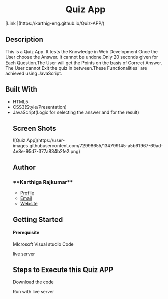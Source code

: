 
<h1 align="center">Quiz App</h1>
 [Link ](https://karthig-eng.github.io/Quiz-APP/)
 <h2 >Description</h2>
 <p aligh="justify">This is a Quiz App. It tests the Knowledge in Web Development.Once the User choose the Answer. It cannot be undone.Only 20 seconds given for Each Question.The User will get the Points on the basis of Correct Answer. The User cannot Exit the quiz in between.These Functionalities' are achieved using JavaScript.</p>
 <h2>Built With</h2>
 <ul>
 <li>HTML5</li>
 <li>CSS3(Style/Presentation)</li>
 <li>JavaScript(Logic for selecting the answer and for the result)</li>
<h2>Screen Shots</h2>
![Quiz App](https://user-images.githubusercontent.com/72998655/134799145-a5b61967-69ad-4e8e-95d7-377a834b2fe2.png)
<h2>Author</h2>
<h3 >**Karthiga Rajkumar**</h3>

- [Profile](https://github.com/karthig-eng)
- [Email](mailto:karthigaa.rajkumar@gmail.com?subject=Hi% "Hi!")
- [Website]( https://karthig-eng.github.io/Portfolio/ "Welcome")

<h2>Getting Started </h2>
   <h4>Prerequisite </h4>
       <p>MIcrosoft Visual studio Code</p>
       <p>live server<p>
<h2>Steps to Execute this Quiz APP</h2>
 <p>Download the code</p>
       <p>Run with live server</p>
